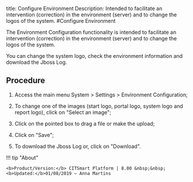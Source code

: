 title: Configure Environment
Description: Intended to facilitate an intervention (correction) in the environment (server) and to change the logos of the system.
#Configure Environment

The Environment Configuration functionality is intended to facilitate an
intervention (correction) in the environment (server) and to change the logos of
the system.

You can change the system logo, check the environment information and download
the Jboss Log.

Procedure
-------------

1.  Access the main menu System \> Settings \> Environment Configuration;

2.  To change one of the images (start logo, portal logo, system logo and report
    logo), click on "Select an image";

3.  Click on the pointed box to drag a file or make the upload;

4.  Click on "Save";

5.  To download the Jboss Log or, click on "Download".


!!! tip "About"

    <b>Product/Version:</b> CITSmart Platform | 8.00 &nbsp;&nbsp;
    <b>Updated:</b>01/08/2019 – Anna Martins
